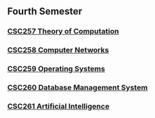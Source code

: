 ## Fourth Semester

### [CSC257 Theory of Computation](https://github.com/WilcyWilson/CSIT-All)

### [CSC258 Computer Networks](https://github.com/WilcyWilson/CSIT-All)

### [CSC259 Operating Systems](https://github.com/WilcyWilson/CSIT-All)

### [CSC260 Database Management System](https://github.com/WilcyWilson/CSIT-All)

### [CSC261 Artificial Intelligence](https://github.com/WilcyWilson/CSIT-All)


